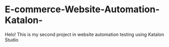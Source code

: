 # E-commerce-Website-Automation-Katalon-
Helo! 
This is my second project in website automation testing using Katalon Studio
